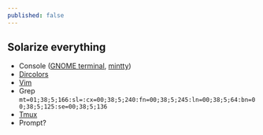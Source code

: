 ```yaml
---
published: false
---
```



## Solarize everything

* Console ([GNOME terminal](https://github.com/Anthony25/gnome-terminal-colors-solarized), [mintty](https://github.com/karlin/mintty-colors-solarized))
* [Dircolors](https://github.com/seebi/dircolors-solarized)
* [Vim](https://github.com/altercation/vim-colors-solarized)
* Grep `mt=01;38;5;166:sl=:cx=00;38;5;240:fn=00;38;5;245:ln=00;38;5;64:bn=00;38;5;125:se=00;38;5;136`
* [Tmux](https://github.com/seebi/tmux-colors-solarized)
* Prompt?
